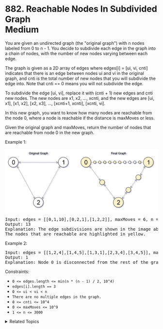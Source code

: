 # 882. Reachable Nodes In Subdivided Graph<br> Medium

You are given an undirected graph (the "original graph") with n nodes labeled from 0 to n - 1. You decide to subdivide each edge in the graph into a chain of nodes, with the number of new nodes varying between each edge.

The graph is given as a 2D array of edges where edges[i] = [ui, vi, cnti] indicates that there is an edge between nodes ui and vi in the original graph, and cnti is the total number of new nodes that you will subdivide the edge into. Note that cnti == 0 means you will not subdivide the edge.

To subdivide the edge [ui, vi], replace it with (cnti + 1) new edges and cnti new nodes. The new nodes are x1, x2, ..., xcnti, and the new edges are [ui, x1], [x1, x2], [x2, x3], ..., [xcnti+1, xcnti], [xcnti, vi].

In this new graph, you want to know how many nodes are reachable from the node 0, where a node is reachable if the distance is maxMoves or less.

Given the original graph and maxMoves, return the number of nodes that are reachable from node 0 in the new graph.

Example 1:

![](assets/origfinal.png)

<pre>
Input: edges = [[0,1,10],[0,2,1],[1,2,2]], maxMoves = 6, n = 3
Output: 13
Explanation: The edge subdivisions are shown in the image above.
The nodes that are reachable are highlighted in yellow.
</pre>

Example 2:

<pre>
Input: edges = [[1,2,4],[1,4,5],[1,3,1],[2,3,4],[3,4,5]], maxMoves = 17, n = 5
Output: 1
Explanation: Node 0 is disconnected from the rest of the graph, so only node 0 is reachable.
</pre>

Constraints:

- `0 <= edges.length <= min(n * (n - 1) / 2, 10^4)`
- `edges[i].length == 3`
- `0 <= ui < vi < n`
- `There are no multiple edges in the graph.`
- `0 <= cnti <= 10^4`
- `0 <= maxMoves <= 10^9`
- `1 <= n <= 3000`

<details>

<summary> Related Topics </summary>

-   `Dijkstra`
-   `Graph`

</details>